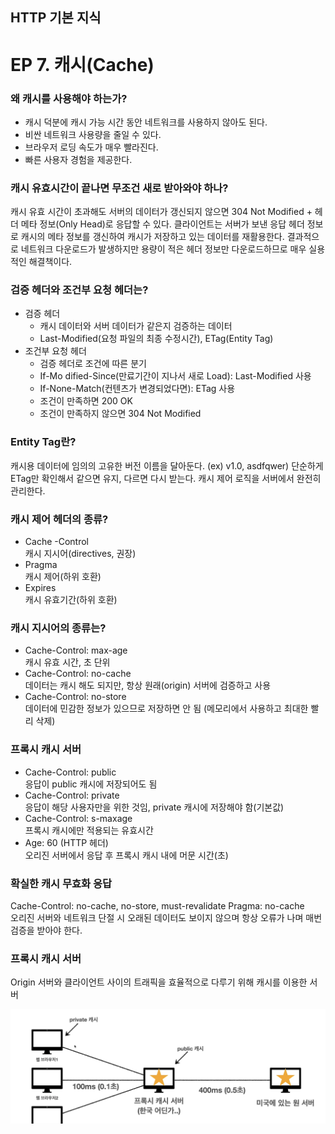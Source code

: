 ## HTTP 기본 지식
# EP 7. 캐시(Cache)

### 왜 캐시를 사용해야 하는가?
- 캐시 덕분에 캐시 가능 시간 동안 네트워크를 사용하지 않아도 된다.
- 비싼 네트워크 사용량을 줄일 수 있다.
- 브라우저 로딩 속도가 매우 빨라진다.
- 빠른 사용자 경험을 제공한다.

### 캐시 유효시간이 끝나면 무조건 새로 받아와야 하나?
캐시 유효 시간이 초과해도 서버의 데이터가 갱신되지 않으면 304 Not Modified + 헤더 메타 정보(Only Head)로 응답할 수 있다. 클라이언트는 서버가 보낸 응답 헤더 정보로 캐시의 메타 정보를 갱신하여 캐시가 저장하고 있는 데이터를 재활용한다. 결과적으로 네트워크 다운로드가 발생하지만 용량이 적은 헤더 정보만 다운로드하므로 매우 실용적인 해결책이다.

### 검증 헤더와 조건부 요청 헤더는?
- 검증 헤더
    - 캐시 데이터와 서버 데이터가 같은지 검증하는 데이터
    - Last-Modified(요청 파일의 최종 수정시간), ETag(Entity Tag)
- 조건부 요청 헤더
    - 검증 헤더로 조건에 따른 분기
    - If-Mo dified-Since(만료기간이 지나서 새로 Load): Last-Modified 사용
    - If-None-Match(컨텐츠가 변경되었다면): ETag 사용
    - 조건이 만족하면 200 OK
    - 조건이 만족하지 않으면 304 Not Modified

### Entity Tag란?
캐시용 데이터에 임의의 고유한 버전 이름을 달아둔다. (ex) v1.0, asdfqwer) 단순하게 ETag만 확인해서 같으면 유지, 다르면 다시 받는다. 캐시 제어 로직을 서버에서 완전히 관리한다. 

### 캐시 제어 헤더의 종류?
- Cache -Control  
캐시 지시어(directives, 권장)
- Pragma  
캐시 제어(하위 호환)
- Expires  
캐시 유효기간(하위 호환)

### 캐시 지시어의 종류는?
- Cache-Control: max-age  
캐시 유효 시간, 초 단위
- Cache-Control: no-cache  
데이터는 캐시 해도 되지만, 항상 원래(origin) 서버에 검증하고 사용
- Cache-Control: no-store  
데이터에 민감한 정보가 있으므로 저장하면 안 됨
(메모리에서 사용하고 최대한 빨리 삭제)

### 프록시 캐시 서버

- Cache-Control: public  
응답이 public 캐시에 저장되어도 됨
- Cache-Control: private  
응답이 해당 사용자만을 위한 것임, private 캐시에 저장해야 함(기본값)
- Cache-Control: s-maxage  
프록시 캐시에만 적용되는 유효시간
- Age: 60 (HTTP 헤더)  
오리진 서버에서 응답 후 프록시 캐시 내에 머문 시간(초)

### 확실한 캐시 무효화 응답
Cache-Control: no-cache, no-store, must-revalidate
Pragma: no-cache  
오리진 서버와 네트워크 단절 시 오래된 데이터도 보이지 않으며 항상 오류가 나며 매번 검증을 받아야 한다.

### 프록시 캐시 서버
Origin 서버와 클라이언트 사이의 트래픽을 효율적으로 다루기 위해 캐시를 이용한 서버

![](/Source/proxy.png)